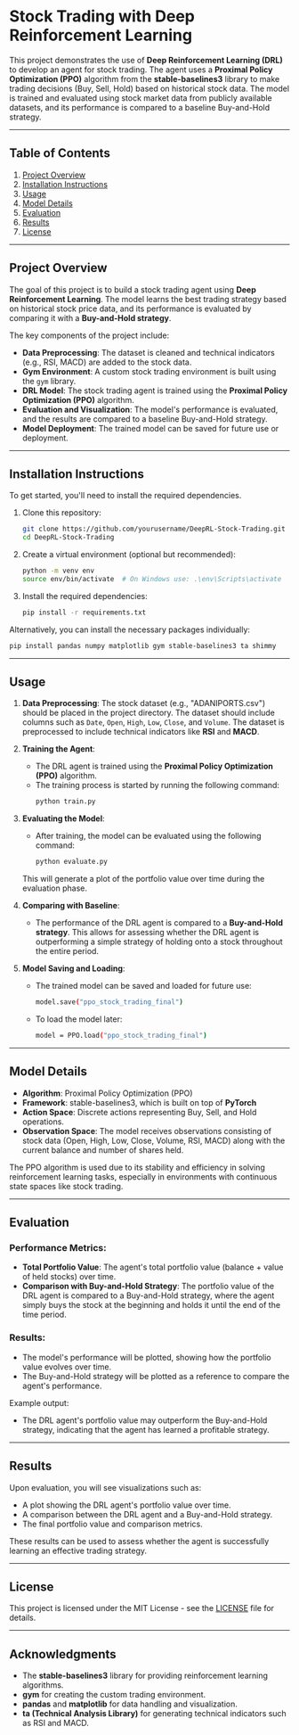 # Stock Trading with Deep Reinforcement Learning

This project demonstrates the use of **Deep Reinforcement Learning (DRL)** to develop an agent for stock trading. The agent uses a **Proximal Policy Optimization (PPO)** algorithm from the **stable-baselines3** library to make trading decisions (Buy, Sell, Hold) based on historical stock data. The model is trained and evaluated using stock market data from publicly available datasets, and its performance is compared to a baseline Buy-and-Hold strategy.

---

## Table of Contents
1. [Project Overview](#project-overview)
2. [Installation Instructions](#installation-instructions)
3. [Usage](#usage)
4. [Model Details](#model-details)
5. [Evaluation](#evaluation)
6. [Results](#results)
7. [License](#license)

---

## Project Overview

The goal of this project is to build a stock trading agent using **Deep Reinforcement Learning**. The model learns the best trading strategy based on historical stock price data, and its performance is evaluated by comparing it with a **Buy-and-Hold strategy**. 

The key components of the project include:
- **Data Preprocessing**: The dataset is cleaned and technical indicators (e.g., RSI, MACD) are added to the stock data.
- **Gym Environment**: A custom stock trading environment is built using the `gym` library.
- **DRL Model**: The stock trading agent is trained using the **Proximal Policy Optimization (PPO)** algorithm.
- **Evaluation and Visualization**: The model's performance is evaluated, and the results are compared to a baseline Buy-and-Hold strategy.
- **Model Deployment**: The trained model can be saved for future use or deployment.

---

## Installation Instructions

To get started, you'll need to install the required dependencies.

1. Clone this repository:
   ```bash
   git clone https://github.com/yourusername/DeepRL-Stock-Trading.git
   cd DeepRL-Stock-Trading
   ```

2. Create a virtual environment (optional but recommended):
   ```bash
   python -m venv env
   source env/bin/activate  # On Windows use: .\env\Scripts\activate
   ```

3. Install the required dependencies:
   ```bash
   pip install -r requirements.txt
   ```

Alternatively, you can install the necessary packages individually:
```bash
pip install pandas numpy matplotlib gym stable-baselines3 ta shimmy
```

---

## Usage

1. **Data Preprocessing**: The stock dataset (e.g., "ADANIPORTS.csv") should be placed in the project directory. The dataset should include columns such as `Date`, `Open`, `High`, `Low`, `Close`, and `Volume`. The dataset is preprocessed to include technical indicators like **RSI** and **MACD**.

2. **Training the Agent**:
   - The DRL agent is trained using the **Proximal Policy Optimization (PPO)** algorithm. 
   - The training process is started by running the following command:
     ```bash
     python train.py
     ```

3. **Evaluating the Model**:
   - After training, the model can be evaluated using the following command:
     ```bash
     python evaluate.py
     ```

   This will generate a plot of the portfolio value over time during the evaluation phase.

4. **Comparing with Baseline**:
   - The performance of the DRL agent is compared to a **Buy-and-Hold strategy**. This allows for assessing whether the DRL agent is outperforming a simple strategy of holding onto a stock throughout the entire period.

5. **Model Saving and Loading**:
   - The trained model can be saved and loaded for future use:
     ```bash
     model.save("ppo_stock_trading_final")
     ```

   - To load the model later:
     ```bash
     model = PPO.load("ppo_stock_trading_final")
     ```

---

## Model Details

- **Algorithm**: Proximal Policy Optimization (PPO)
- **Framework**: stable-baselines3, which is built on top of **PyTorch**
- **Action Space**: Discrete actions representing Buy, Sell, and Hold operations.
- **Observation Space**: The model receives observations consisting of stock data (Open, High, Low, Close, Volume, RSI, MACD) along with the current balance and number of shares held.

The PPO algorithm is used due to its stability and efficiency in solving reinforcement learning tasks, especially in environments with continuous state spaces like stock trading.

---

## Evaluation

### Performance Metrics:
- **Total Portfolio Value**: The agent's total portfolio value (balance + value of held stocks) over time.
- **Comparison with Buy-and-Hold Strategy**: The portfolio value of the DRL agent is compared to a Buy-and-Hold strategy, where the agent simply buys the stock at the beginning and holds it until the end of the time period.

### Results:
- The model's performance will be plotted, showing how the portfolio value evolves over time.
- The Buy-and-Hold strategy will be plotted as a reference to compare the agent's performance.

Example output:
- The DRL agent's portfolio value may outperform the Buy-and-Hold strategy, indicating that the agent has learned a profitable strategy.

---

## Results

Upon evaluation, you will see visualizations such as:
- A plot showing the DRL agent's portfolio value over time.
- A comparison between the DRL agent and a Buy-and-Hold strategy.
- The final portfolio value and comparison metrics.

These results can be used to assess whether the agent is successfully learning an effective trading strategy.

---

## License

This project is licensed under the MIT License - see the [LICENSE](LICENSE) file for details.

---

## Acknowledgments

- The **stable-baselines3** library for providing reinforcement learning algorithms.
- **gym** for creating the custom trading environment.
- **pandas** and **matplotlib** for data handling and visualization.
- **ta (Technical Analysis Library)** for generating technical indicators such as RSI and MACD.
